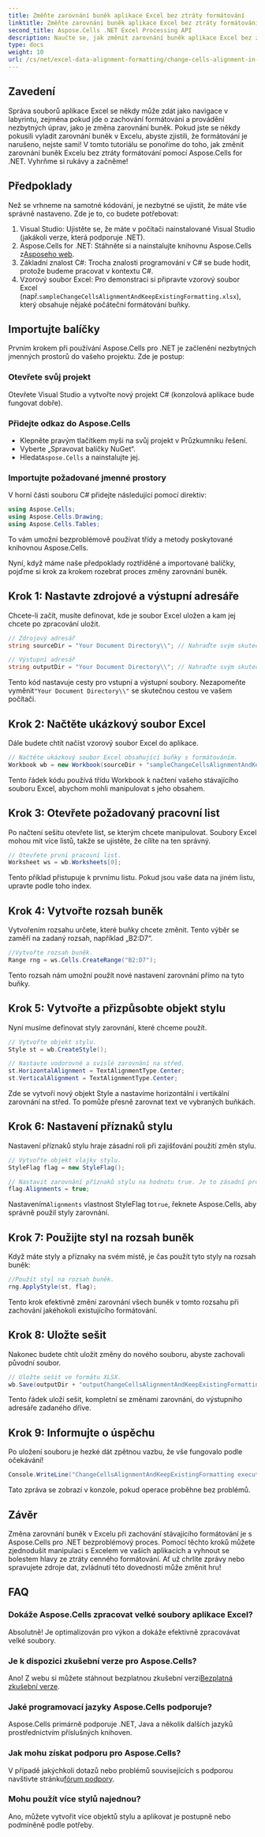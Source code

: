 ```yaml
---
title: Změňte zarovnání buněk aplikace Excel bez ztráty formátování
linktitle: Změňte zarovnání buněk aplikace Excel bez ztráty formátování
second_title: Aspose.Cells .NET Excel Processing API
description: Naučte se, jak změnit zarovnání buněk aplikace Excel bez ztráty formátování pomocí Aspose.Cells for .NET. Postupujte podle našeho komplexního průvodce krok za krokem pro bezproblémové ovládání.
type: docs
weight: 10
url: /cs/net/excel-data-alignment-formatting/change-cells-alignment-in-excel-without-losing-existing-formatting/
---
```

## Zavedení

Správa souborů aplikace Excel se někdy může zdát jako navigace v labyrintu, zejména pokud jde o zachování formátování a provádění nezbytných úprav, jako je změna zarovnání buněk. Pokud jste se někdy pokusili vyladit zarovnání buněk v Excelu, abyste zjistili, že formátování je narušeno, nejste sami! V tomto tutoriálu se ponoříme do toho, jak změnit zarovnání buněk Excelu bez ztráty formátování pomocí Aspose.Cells for .NET. Vyhrňme si rukávy a začněme!

## Předpoklady

Než se vrhneme na samotné kódování, je nezbytné se ujistit, že máte vše správně nastaveno. Zde je to, co budete potřebovat:

1. Visual Studio: Ujistěte se, že máte v počítači nainstalované Visual Studio (jakákoli verze, která podporuje .NET).
2. Aspose.Cells for .NET: Stáhněte si a nainstalujte knihovnu Aspose.Cells z[Asposeho web](https://releases.aspose.com/cells/net/).
3. Základní znalost C#: Trocha znalosti programování v C# se bude hodit, protože budeme pracovat v kontextu C#.
4.  Vzorový soubor Excel: Pro demonstraci si připravte vzorový soubor Excel (např.`sampleChangeCellsAlignmentAndKeepExistingFormatting.xlsx`), který obsahuje nějaké počáteční formátování buňky.

## Importujte balíčky

Prvním krokem při používání Aspose.Cells pro .NET je začlenění nezbytných jmenných prostorů do vašeho projektu. Zde je postup:

### Otevřete svůj projekt

Otevřete Visual Studio a vytvořte nový projekt C# (konzolová aplikace bude fungovat dobře).

### Přidejte odkaz do Aspose.Cells

- Klepněte pravým tlačítkem myši na svůj projekt v Průzkumníku řešení.
- Vyberte „Spravovat balíčky NuGet“.
-  Hledat`Aspose.Cells` a nainstalujte jej.

### Importujte požadované jmenné prostory

V horní části souboru C# přidejte následující pomocí direktiv:

```csharp
using Aspose.Cells;
using Aspose.Cells.Drawing;
using Aspose.Cells.Tables;
```

To vám umožní bezproblémově používat třídy a metody poskytované knihovnou Aspose.Cells.

Nyní, když máme naše předpoklady roztříděné a importované balíčky, pojďme si krok za krokem rozebrat proces změny zarovnání buněk.

## Krok 1: Nastavte zdrojové a výstupní adresáře

Chcete-li začít, musíte definovat, kde je soubor Excel uložen a kam jej chcete po zpracování uložit.

```csharp
// Zdrojový adresář
string sourceDir = "Your Document Directory\\"; // Nahraďte svým skutečným adresářem

// Výstupní adresář
string outputDir = "Your Document Directory\\"; // Nahraďte svým skutečným adresářem
```

 Tento kód nastavuje cesty pro vstupní a výstupní soubory. Nezapomeňte vyměnit`"Your Document Directory\\"` se skutečnou cestou ve vašem počítači.

## Krok 2: Načtěte ukázkový soubor Excel

Dále budete chtít načíst vzorový soubor Excel do aplikace.

```csharp
// Načtěte ukázkový soubor Excel obsahující buňky s formátováním.
Workbook wb = new Workbook(sourceDir + "sampleChangeCellsAlignmentAndKeepExistingFormatting.xlsx");
```

Tento řádek kódu používá třídu Workbook k načtení vašeho stávajícího souboru Excel, abychom mohli manipulovat s jeho obsahem.

## Krok 3: Otevřete požadovaný pracovní list

Po načtení sešitu otevřete list, se kterým chcete manipulovat. Soubory Excel mohou mít více listů, takže se ujistěte, že cílíte na ten správný.

```csharp
// Otevřete první pracovní list.
Worksheet ws = wb.Worksheets[0];
```

Tento příklad přistupuje k prvnímu listu. Pokud jsou vaše data na jiném listu, upravte podle toho index.

## Krok 4: Vytvořte rozsah buněk

Vytvořením rozsahu určete, které buňky chcete změnit. Tento výběr se zaměří na zadaný rozsah, například „B2:D7“.

```csharp
//Vytvořte rozsah buněk.
Range rng = ws.Cells.CreateRange("B2:D7");
```

Tento rozsah nám umožní použít nové nastavení zarovnání přímo na tyto buňky.

## Krok 5: Vytvořte a přizpůsobte objekt stylu

Nyní musíme definovat styly zarovnání, které chceme použít.

```csharp
// Vytvořte objekt stylu.
Style st = wb.CreateStyle();

// Nastavte vodorovné a svislé zarovnání na střed.
st.HorizontalAlignment = TextAlignmentType.Center;
st.VerticalAlignment = TextAlignmentType.Center;
```

Zde se vytvoří nový objekt Style a nastavíme horizontální i vertikální zarovnání na střed. To pomůže přesně zarovnat text ve vybraných buňkách.

## Krok 6: Nastavení příznaků stylu

Nastavení příznaků stylu hraje zásadní roli při zajišťování použití změn stylu. 

```csharp
// Vytvořte objekt vlajky stylu.
StyleFlag flag = new StyleFlag();

// Nastavit zarovnání příznaků stylu na hodnotu true. Je to zásadní prohlášení.
flag.Alignments = true;
```

 Nastavením`Alignments` vlastnost StyleFlag to`true`, řeknete Aspose.Cells, aby správně použil styly zarovnání.

## Krok 7: Použijte styl na rozsah buněk

Když máte styly a příznaky na svém místě, je čas použít tyto styly na rozsah buněk:

```csharp
//Použít styl na rozsah buněk.
rng.ApplyStyle(st, flag);
```

Tento krok efektivně změní zarovnání všech buněk v tomto rozsahu při zachování jakéhokoli existujícího formátování.

## Krok 8: Uložte sešit

Nakonec budete chtít uložit změny do nového souboru, abyste zachovali původní soubor.

```csharp
// Uložte sešit ve formátu XLSX.
wb.Save(outputDir + "outputChangeCellsAlignmentAndKeepExistingFormatting.xlsx", SaveFormat.Xlsx);
```

Tento řádek uloží sešit, kompletní se změnami zarovnání, do výstupního adresáře zadaného dříve.

## Krok 9: Informujte o úspěchu

Po uložení souboru je hezké dát zpětnou vazbu, že vše fungovalo podle očekávání!

```csharp
Console.WriteLine("ChangeCellsAlignmentAndKeepExistingFormatting executed successfully.");
```

Tato zpráva se zobrazí v konzole, pokud operace proběhne bez problémů.

## Závěr

Změna zarovnání buněk v Excelu při zachování stávajícího formátování je s Aspose.Cells pro .NET bezproblémový proces. Pomocí těchto kroků můžete zjednodušit manipulaci s Excelem ve vašich aplikacích a vyhnout se bolestem hlavy ze ztráty cenného formátování. Ať už chrlíte zprávy nebo spravujete zdroje dat, zvládnutí této dovednosti může změnit hru!

## FAQ

### Dokáže Aspose.Cells zpracovat velké soubory aplikace Excel?
Absolutně! Je optimalizován pro výkon a dokáže efektivně zpracovávat velké soubory.

### Je k dispozici zkušební verze pro Aspose.Cells?
 Ano! Z webu si můžete stáhnout bezplatnou zkušební verzi[Bezplatná zkušební verze](https://releases.aspose.com/).

### Jaké programovací jazyky Aspose.Cells podporuje?
Aspose.Cells primárně podporuje .NET, Java a několik dalších jazyků prostřednictvím příslušných knihoven.

### Jak mohu získat podporu pro Aspose.Cells?
 V případě jakýchkoli dotazů nebo problémů souvisejících s podporou navštivte stránku[fórum podpory](https://forum.aspose.com/c/cells/9).

### Mohu použít více stylů najednou?
Ano, můžete vytvořit více objektů stylu a aplikovat je postupně nebo podmíněně podle potřeby.
